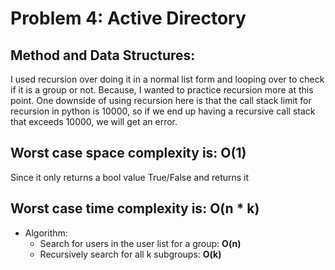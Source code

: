 # Problem 4: Active Directory

## Method and Data Structures:
I used recursion over doing it in a normal list form and looping over to check if it is a group or not. Because, I wanted to practice recursion more at this point. One downside of using recursion here is that the call stack limit for recursion in python is 10000, so if we end up having a recursive call stack that exceeds 10000, we will get an error.

## Worst case space complexity is: <b> O(1) </b>
Since it only returns a bool value True/False and returns it

## Worst case time complexity is: <b> O(n * k) </b>

* Algorithm:
    * Search for users in the user list for a group: <b> O(n) </b>
    * Recursively search for all k subgroups: <b> O(k) </b>
